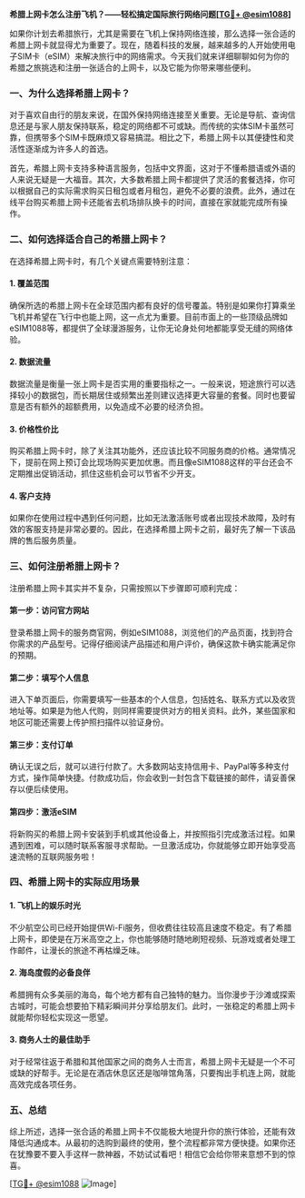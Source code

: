 **希腊上网卡怎么注册飞机？——轻松搞定国际旅行网络问题[[TG💪+ @esim1088](https://t.me/s/esim1088)]**

如果你计划去希腊旅行，尤其是需要在飞机上保持网络连接，那么选择一张合适的希腊上网卡就显得尤为重要了。现在，随着科技的发展，越来越多的人开始使用电子SIM卡（eSIM）来解决旅行中的网络需求。今天我们就来详细聊聊如何为你的希腊之旅挑选和注册一张适合的上网卡，以及它能为你带来哪些便利。

### 一、为什么选择希腊上网卡？

对于喜欢自由行的朋友来说，在国外保持网络连接至关重要。无论是导航、查询信息还是与家人朋友保持联系，稳定的网络都不可或缺。而传统的实体SIM卡虽然可靠，但携带多个SIM卡既麻烦又容易搞混。相比之下，希腊上网卡以其便捷性和灵活性逐渐成为许多人的首选。

首先，希腊上网卡支持多种语言服务，包括中文界面，这对于不懂希腊语或外语的人来说无疑是一大福音。其次，大多数希腊上网卡都提供了灵活的套餐选择，你可以根据自己的实际需求购买日租包或者月租包，避免不必要的浪费。此外，通过在线平台购买希腊上网卡还能省去机场排队换卡的时间，直接在家就能完成所有操作。

### 二、如何选择适合自己的希腊上网卡？

在选择希腊上网卡时，有几个关键点需要特别注意：

#### 1. **覆盖范围**
   确保所选的希腊上网卡在全球范围内都有良好的信号覆盖。特别是如果你打算乘坐飞机并希望在飞行中也能上网，这一点尤为重要。目前市面上的一些顶级品牌如eSIM1088等，都提供了全球漫游服务，让你无论身处何地都能享受无缝的网络体验。

#### 2. **数据流量**
   数据流量是衡量一张上网卡是否实用的重要指标之一。一般来说，短途旅行可以选择较小的数据包，而长期居住或频繁出差则建议选择更大容量的套餐。同时也要留意是否有额外的超额费用，以免造成不必要的经济负担。

#### 3. **价格性价比**
   购买希腊上网卡时，除了关注其功能外，还应该比较不同服务商的价格。通常情况下，提前在网上预订会比现场购买更加优惠。而且像eSIM1088这样的平台还会不定期推出促销活动，抓住这些机会可以节省不少开支。

#### 4. **客户支持**
   如果你在使用过程中遇到任何问题，比如无法激活账号或者出现技术故障，及时有效的客服支持是非常必要的。因此，在选择希腊上网卡之前，最好先了解一下该品牌的售后服务质量。

### 三、如何注册希腊上网卡？

注册希腊上网卡其实并不复杂，只需按照以下步骤即可顺利完成：

#### 第一步：访问官方网站
登录希腊上网卡的服务商官网，例如eSIM1088，浏览他们的产品页面，找到符合你需求的产品型号。记得仔细阅读产品描述和用户评价，确保这款卡确实能满足你的预期。

#### 第二步：填写个人信息
进入下单页面后，你需要填写一些基本的个人信息，包括姓名、联系方式以及收货地址等。如果是为他人代购，则同样需要提供对方的相关资料。此外，某些国家和地区可能还需要上传护照扫描件以验证身份。

#### 第三步：支付订单
确认无误之后，就可以进行付款了。大多数网站支持信用卡、PayPal等多种支付方式，操作简单快捷。付款成功后，你会收到一封包含下载链接的邮件，请妥善保存以便后续使用。

#### 第四步：激活eSIM
将新购买的希腊上网卡安装到手机或其他设备上，并按照指引完成激活过程。如果遇到困难，可以随时联系客服寻求帮助。一旦激活成功，你就能够立即开始享受高速流畅的互联网服务啦！

### 四、希腊上网卡的实际应用场景

#### 1. 飞机上的娱乐时光
   不少航空公司已经开始提供Wi-Fi服务，但收费往往较高且速度不稳定。有了希腊上网卡，即使是在万米高空之上，你也能够随时随地刷短视频、玩游戏或者处理工作邮件，让漫长的旅途不再枯燥乏味。

#### 2. 海岛度假的必备良伴
   希腊拥有众多美丽的海岛，每个地方都有自己独特的魅力。当你漫步于沙滩或探索古城时，可能会想要拍下精彩瞬间并分享给朋友们。此时，一张稳定的希腊上网卡就能帮你轻松实现这一愿望。

#### 3. 商务人士的最佳助手
   对于经常往返于希腊和其他国家之间的商务人士而言，希腊上网卡无疑是一个不可或缺的好帮手。无论是在酒店休息区还是咖啡馆角落，只要掏出手机连上网，就能高效完成各项任务。

### 五、总结

综上所述，选择一张合适的希腊上网卡不仅能极大地提升你的旅行体验，还能有效降低沟通成本。从最初的选购到最终的使用，整个流程都非常方便快捷。如果你还在犹豫要不要入手这样一款神器，不妨试试看吧！相信它会给你带来意想不到的惊喜。

[[TG💪+ @esim1088](https://t.me/s/esim1088) ![Image](https://i.postimg.cc/4NQfJmqS/Snipaste-2025-05-13-00-14-12.png)]